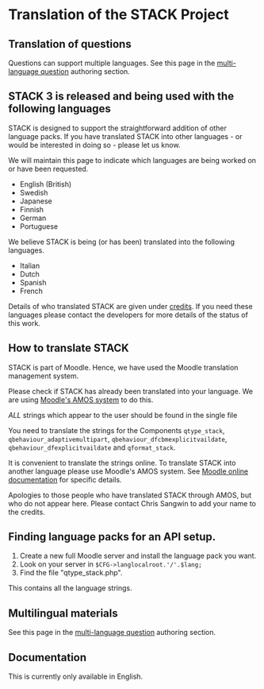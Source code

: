 # Translation of the STACK Project

## Translation of questions

Questions can support multiple languages. See this page in the [multi-language question](../Authoring/Languages.md) authoring section.

## STACK 3 is released and being used with the following languages


STACK is designed to support the straightforward addition of other language packs. If you have translated STACK into other languages - or would be interested in doing so - please let us know.

We will maintain this page to indicate which languages are being worked on or have been requested.

* English (British)
* Swedish
* Japanese
* Finnish
* German
* Portuguese 

We believe STACK is being (or has been) translated into the following languages.

* Italian
* Dutch
* Spanish
* French

Details of who translated STACK are given under [credits](../About/Credits.md).  If you need these languages please contact the developers for more details of the status of this work.

## How to translate STACK

STACK is part of Moodle.  Hence, we have used the Moodle translation management system.  

Please check if STACK has already been translated into your language.  We are using [Moodle's AMOS system](http://docs.moodle.org/23/en/AMOS) to do this.  

_ALL_ strings which appear to the user should be found in the single file

You need to translate the strings for the Components `qtype_stack`,
`qbehaviour_adaptivemultipart`, `qbehaviour_dfcbmexplicitvaildate`,
`qbehaviour_dfexplicitvaildate` and `qformat_stack`.

It is convenient to translate the strings online.  To translate STACK into another language please use Moodle's AMOS system.  See [Moodle online documentation](http://docs.moodle.org/23/en/AMOS) for specific details.

Apologies to those people who have translated STACK through AMOS, but who do not appear here. Please contact Chris Sangwin to add your name to the credits.

## Finding language packs for an API setup.

1. Create a new full Moodle server and install the language pack you want.
2. Look on your server in `$CFG->langlocalroot.'/'.$lang;`
3. Find the file "qtype_stack.php".

This contains all the language strings.

## Multilingual materials

See this page in the [multi-language question](../Authoring/Languages.md) authoring section.

## Documentation

This is currently only available in English.
